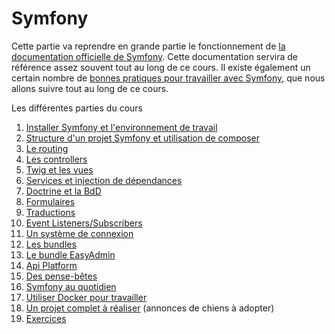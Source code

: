 # Symfony

Cette partie va reprendre en grande partie le fonctionnement de [la documentation officielle de Symfony](https://symfony.com/doc/current/index.html). Cette documentation servira de référence assez souvent tout au long de ce cours. Il existe également un certain nombre de [bonnes pratiques pour travailler avec Symfony](https://symfony.com/doc/current/best_practices.html), que nous allons suivre tout au long de ce cours.

Les différentes parties du cours

1. [Installer Symfony et l'environnement de travail](01-installation.md)
2. [Structure d'un projet Symfony et utilisation de composer](10-structure.md)
3. [Le routing](20-routing.md)
4. [Les controllers](21-controllers.md)
5. [Twig et les vues](22-twig.md)
6. [Services et injection de dépendances](23-injection.md)
7. [Doctrine et la BdD](24-doctrine.md)
8. [Formulaires](25-formulaires.md)
9. [Traductions](26-translation.md)
10. [Event Listeners/Subscribers](27-event-listeners.md)
11. [Un système de connexion](30-user.md)
12. [Les bundles](40-bundles.md)
13. [Le bundle EasyAdmin](41-easy-admin.md)
14. [Api Platform](42-api-platform.md)
15. [Des pense-bêtes](80-cheat-sheet.md)
16. [Symfony au quotidien](81-quotidien.md)
17. [Utiliser Docker pour travailler](82-docker.md)
18. [Un projet complet à réaliser](90-doggies.md) (annonces de chiens à adopter)
19. [Exercices](99-exercices.md)
